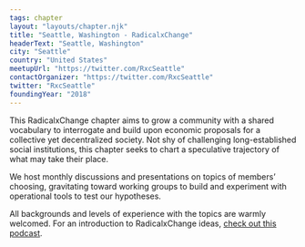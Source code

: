 ```yaml
---
tags: chapter
layout: "layouts/chapter.njk"
title: "Seattle, Washington - RadicalxChange"
headerText: "Seattle, Washington"
city: "Seattle"
country: "United States"
meetupUrl: "https://twitter.com/RxcSeattle"
contactOrganizer: "https://twitter.com/RxcSeattle"
twitter: "RxcSeattle"
foundingYear: "2018"
---
```

This RadicalxChange chapter aims to grow a community with a shared vocabulary to interrogate and build upon economic proposals for a collective yet decentralized society. Not shy of challenging long-established social institutions, this chapter seeks to chart a speculative trajectory of what may take their place.

We host monthly discussions and presentations on topics of members’ choosing, gravitating toward working groups to build and experiment with operational tools to test our hypotheses.

All backgrounds and levels of experience with the topics are warmly welcomed. For an introduction to RadicalxChange ideas, [check out this podcast](https://80000hours.org/podcast/episodes/glen-weyl-radically-reforming-capitalism-and-democracy/).
